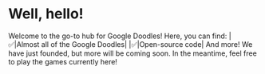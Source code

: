 # Well, hello!
Welcome to the go-to hub for Google Doodles!
Here, you can find:
|✅|Almost all of the Google Doodles|
|✅|Open-source code|
And more! We have just founded, but more will be coming soon. In the meantime, feel free to play the games currently here!
